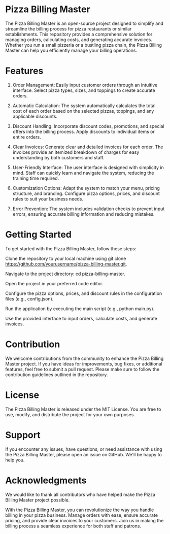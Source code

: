 # Pizza Billing Master
The Pizza Billing Master is an open-source project designed to simplify and streamline the billing process for pizza restaurants or similar establishments. This repository provides a comprehensive solution for managing orders, calculating costs, and generating accurate invoices. Whether you run a small pizzeria or a bustling pizza chain, the Pizza Billing Master can help you efficiently manage your billing operations.

# Features
1. Order Management: Easily input customer orders through an intuitive interface. Select pizza types, sizes, and toppings to create accurate orders.

2. Automatic Calculation: The system automatically calculates the total cost of each order based on the selected pizzas, toppings, and any applicable discounts.

3. Discount Handling: Incorporate discount codes, promotions, and special offers into the billing process. Apply discounts to individual items or entire orders.

4. Clear Invoices: Generate clear and detailed invoices for each order. The invoices provide an itemized breakdown of charges for easy understanding by both customers and staff.

5. User-Friendly Interface: The user interface is designed with simplicity in mind. Staff can quickly learn and navigate the system, reducing the training time required.

6. Customization Options: Adapt the system to match your menu, pricing structure, and branding. Configure pizza options, prices, and discount rules to suit your business needs.

7. Error Prevention: The system includes validation checks to prevent input errors, ensuring accurate billing information and reducing mistakes.

# Getting Started
To get started with the Pizza Billing Master, follow these steps:

Clone the repository to your local machine using git clone https://github.com/yourusername/pizza-billing-master.git.

Navigate to the project directory: cd pizza-billing-master.

Open the project in your preferred code editor.

Configure the pizza options, prices, and discount rules in the configuration files (e.g., config.json).

Run the application by executing the main script (e.g., python main.py).

Use the provided interface to input orders, calculate costs, and generate invoices.

# Contribution
We welcome contributions from the community to enhance the Pizza Billing Master project. If you have ideas for improvements, bug fixes, or additional features, feel free to submit a pull request. Please make sure to follow the contribution guidelines outlined in the repository.

# License
The Pizza Billing Master is released under the MIT License. You are free to use, modify, and distribute the project for your own purposes.

# Support
If you encounter any issues, have questions, or need assistance with using the Pizza Billing Master, please open an issue on GitHub. We'll be happy to help you.

# Acknowledgments
We would like to thank all contributors who have helped make the Pizza Billing Master project possible.

With the Pizza Billing Master, you can revolutionize the way you handle billing in your pizza business. Manage orders with ease, ensure accurate pricing, and provide clear invoices to your customers. Join us in making the billing process a seamless experience for both staff and patrons.
